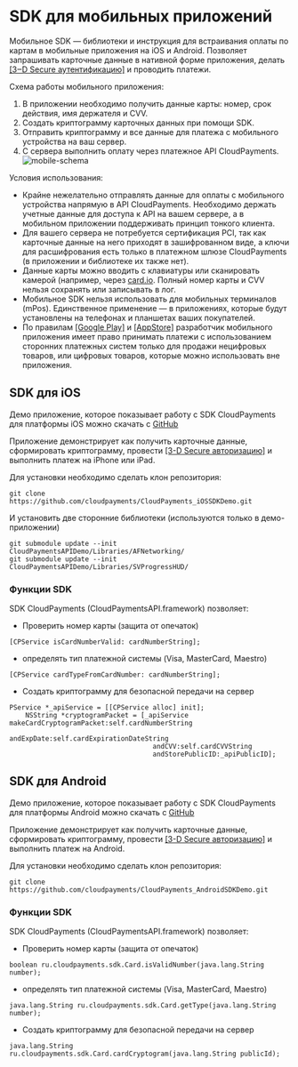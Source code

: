 # SDK для мобильных приложений

Мобильное SDK — библиотеки и инструкция для встраивания оплаты по картам в мобильные приложения на iOS и Android. Позволяет запрашивать карточные данные в нативной форме приложения, делать [[3‒D Secure аутентификацию]]() и проводить платежи.

Схема работы мобильного приложения:

1. В приложении необходимо получить данные карты: номер, срок действия, имя держателя и CVV.
2. Создать криптограмму карточных данных при помощи SDK.
3. Отправить криптограмму и все данные для платежа с мобильного устройства на ваш сервер.
4. С сервера выполнить оплату через платежное API CloudPayments.  
![mobile-schema](images/mobile-schema.png)

 Условия использования:

* Крайне нежелательно отправлять данные для оплаты с мобильного устройства напрямую в API CloudPayments. Необходимо держать учетные данные для доступа к API на вашем сервере, а в мобильном приложении поддерживать принцип тонкого клиента.
*  Для вашего сервера не потребуется сертификация PCI, так как карточные данные на него приходят в зашифрованном виде, а ключи для расшифрования есть только в платежном шлюзе CloudPayments (в приложении и библиотеке их также нет).
*  Данные карты можно вводить с клавиатуры или сканировать камерой (например, через [card.io](https://www.card.io/). Полный номер карты и CVV нельзя сохранять или записывать в лог.
*  Мобильное SDK нельзя использовать для мобильных терминалов (mPos). Единственное применение — в приложениях, которые будут установлены на телефонах и планшетах ваших покупателей.
*  По правилам [[Google Play]]() и [[AppStore]]() разработчик мобильного приложения имеет право принимать платежи с использованием сторонних платежных систем только для продажи нецифровых товаров, или цифровых товаров, которые можно использовать вне приложения.

## SDK для iOS

Демо приложение, которое показывает работу с SDK CloudPayments для платформы iOS можно скачать с [GitHub](https://github.com/cloudpayments/CloudPayments_iOSSDKDemo)

Приложение демонстрирует как получить карточные данные, сформировать криптограмму, провести [[3-D Secure авторизацию]]() и выполнить платеж на iPhone или iPad.

Для установки необходимо сделать клон репозитория:

```shell
git clone https://github.com/cloudpayments/CloudPayments_iOSSDKDemo.git
```

И установить две сторонние библиотеки (используются только в демо-приложении) 

```shell
git submodule update --init CloudPaymentsAPIDemo/Libraries/AFNetworking/
git submodule update --init CloudPaymentsAPIDemo/Libraries/SVProgressHUD/
```

### Функции SDK

SDK CloudPayments (CloudPaymentsAPI.framework) позволяет: 

* Проверить номер карты (защита от опечаток)

```shell
[CPService isCardNumberValid: cardNumberString];
```

* определять тип платежной системы (Visa, MasterCard, Maestro)

```shell
[CPService cardTypeFromCardNumber: cardNumberString];
```

* Создать криптограмму для безопасной передачи на сервер

```shell
PService *_apiService = [[CPService alloc] init];
    NSString *cryptogramPacket = [_apiService makeCardCryptogramPacket:self.cardNumberString
                                    andExpDate:self.cardExpirationDateString
                                    andCVV:self.cardCVVString
                                    andStorePublicID:_apiPublicID];
```

## SDK для Android

Демо приложение, которое показывает работу с SDK CloudPayments для платформы Android можно скачать с [GitHub](https://github.com/cloudpayments/CloudPayments_AndroidSDKDemo)

Приложение демонстрирует как получить карточные данные, сформировать криптограмму, провести [[3-D Secure авторизацию]]() и выполнить платеж на Android.

Для установки необходимо сделать клон репозитория:

```shell
git clone https://github.com/cloudpayments/CloudPayments_AndroidSDKDemo.git
```

### Функции SDK

SDK CloudPayments (CloudPaymentsAPI.framework) позволяет: 

* Проверить номер карты (защита от опечаток)

```shell
boolean ru.cloudpayments.sdk.Card.isValidNumber(java.lang.String number);
```

* определять тип платежной системы (Visa, MasterCard, Maestro)

```shell
java.lang.String ru.cloudpayments.sdk.Card.getType(java.lang.String number);
```

* Создать криптограмму для безопасной передачи на сервер

```shell
java.lang.String ru.cloudpayments.sdk.Card.cardCryptogram(java.lang.String publicId);
```



